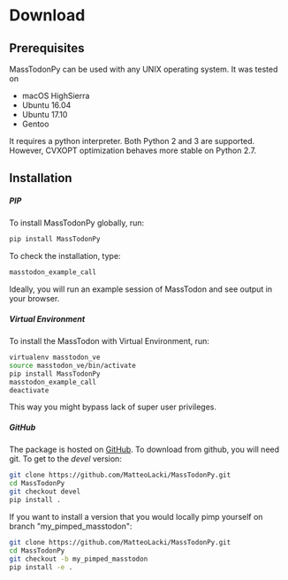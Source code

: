 Download
========

Prerequisites
-------------

MassTodonPy can be used with any UNIX operating system.
It was tested on 
* macOS HighSierra
* Ubuntu 16.04
* Ubuntu 17.10
* Gentoo

It requires a python interpreter.
Both Python 2 and 3 are supported.
However, CVXOPT optimization behaves more stable on Python 2.7.

Installation
-------------

##### PIP

To install MassTodonPy globally, run:
```bash
pip install MassTodonPy
```

To check the installation, type:

```bash
masstodon_example_call
```

Ideally, you will run an example session of MassTodon and see output in your browser.


##### Virtual Environment

To install the MassTodon with Virtual Environment, run:

```bash
virtualenv masstodon_ve
source masstodon_ve/bin/activate
pip install MassTodonPy
masstodon_example_call
deactivate
```

This way you might bypass lack of super user privileges.



##### GitHub

The package is hosted on [GitHub](https://github.com/MatteoLacki/MassTodonPy/tree/devel).
To download from github, you will need git.
To get to the *devel* version:

```bash
git clone https://github.com/MatteoLacki/MassTodonPy.git
cd MassTodonPy
git checkout devel
pip install .
```

If you want to install a version that you would locally pimp yourself on branch "my_pimped_masstodon":
```bash
git clone https://github.com/MatteoLacki/MassTodonPy.git
cd MassTodonPy
git checkout -b my_pimped_masstodon
pip install -e .
```


